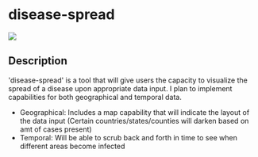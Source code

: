 # disease-spread

 [![](https://img.shields.io/badge/project-link-green)](https://github.com/scb-school/epi-spread-visualizer)

 ## Description
'disease-spread' is a tool that will give users the capacity to visualize the spread of a disease upon appropriate data input. I plan to implement capabilities for both geographical and temporal data.

 - Geographical: Includes a map capability that will indicate the layout of the data input (Certain countries/states/counties will darken based on amt of cases present)
 - Temporal: Will be able to scrub back and forth in time to see when different areas become infected
